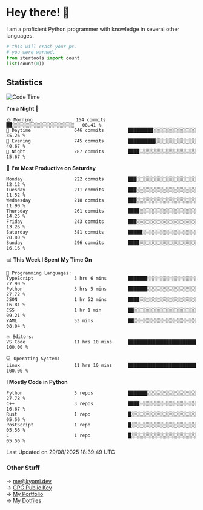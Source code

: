 # Hey there! 👋

I am a proficient Python programmer with knowledge in several other languages.

```py
# this will crash your pc.
# you were warned.
from itertools import count
list(count(0))
```

## Statistics
<!--START_SECTION:waka-->
![Code Time](http://img.shields.io/badge/Code%20Time-1%2C916%20hrs%2044%20mins-blue)

**I'm a Night 🦉** 

```text
🌞 Morning                154 commits         ██░░░░░░░░░░░░░░░░░░░░░░░   08.41 % 
🌆 Daytime                646 commits         █████████░░░░░░░░░░░░░░░░   35.26 % 
🌃 Evening                745 commits         ██████████░░░░░░░░░░░░░░░   40.67 % 
🌙 Night                  287 commits         ████░░░░░░░░░░░░░░░░░░░░░   15.67 % 
```
📅 **I'm Most Productive on Saturday** 

```text
Monday                   222 commits         ███░░░░░░░░░░░░░░░░░░░░░░   12.12 % 
Tuesday                  211 commits         ███░░░░░░░░░░░░░░░░░░░░░░   11.52 % 
Wednesday                218 commits         ███░░░░░░░░░░░░░░░░░░░░░░   11.90 % 
Thursday                 261 commits         ████░░░░░░░░░░░░░░░░░░░░░   14.25 % 
Friday                   243 commits         ███░░░░░░░░░░░░░░░░░░░░░░   13.26 % 
Saturday                 381 commits         █████░░░░░░░░░░░░░░░░░░░░   20.80 % 
Sunday                   296 commits         ████░░░░░░░░░░░░░░░░░░░░░   16.16 % 
```


📊 **This Week I Spent My Time On** 

```text
💬 Programming Languages: 
TypeScript               3 hrs 6 mins        ███████░░░░░░░░░░░░░░░░░░   27.90 % 
Python                   3 hrs 5 mins        ███████░░░░░░░░░░░░░░░░░░   27.72 % 
JSON                     1 hr 52 mins        ████░░░░░░░░░░░░░░░░░░░░░   16.81 % 
CSS                      1 hr 1 min          ██░░░░░░░░░░░░░░░░░░░░░░░   09.21 % 
YAML                     53 mins             ██░░░░░░░░░░░░░░░░░░░░░░░   08.04 % 

🔥 Editors: 
VS Code                  11 hrs 10 mins      █████████████████████████   100.00 % 

💻 Operating System: 
Linux                    11 hrs 10 mins      █████████████████████████   100.00 % 
```

**I Mostly Code in Python** 

```text
Python                   5 repos             ███████░░░░░░░░░░░░░░░░░░   27.78 % 
C++                      3 repos             ████░░░░░░░░░░░░░░░░░░░░░   16.67 % 
Rust                     1 repo              █░░░░░░░░░░░░░░░░░░░░░░░░   05.56 % 
PostScript               1 repo              █░░░░░░░░░░░░░░░░░░░░░░░░   05.56 % 
C                        1 repo              █░░░░░░░░░░░░░░░░░░░░░░░░   05.56 % 
```




 Last Updated on 29/08/2025 18:39:49 UTC
<!--END_SECTION:waka-->

### Other Stuff

→ [me@kyomi.dev](mailto:me@kyomi.dev)\
→ [GPG Public Key](https://github.com/bitterteriyaki.gpg)\
→ [My Portfolio](https://kyomi.dev)\
→ [My Dotfiles](https://github.com/bitterteriyaki/dotfiles)
